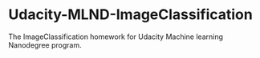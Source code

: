 # Udacity-MLND-ImageClassification
The ImageClassification homework for Udacity Machine learning Nanodegree program.
